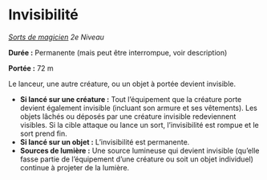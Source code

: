 # Invisibilité


*[Sorts de magicien](../Sorts_de_magicien.md) 2e Niveau*

**Durée :** Permanente (mais peut être interrompue, voir description)

**Portée :** 72 m

Le lanceur, une autre créature, ou un objet à portée devient invisible.

  - **Si lancé sur une créature :** Tout l’équipement que la créature
    porte devient également invisible (incluant son armure et ses
    vêtements). Les objets lâchés ou déposés par une créature invisible
    redeviennent visibles. Si la cible attaque ou lance un sort,
    l’invisibilité est rompue et le sort prend fin.
  - **Si lancé sur un objet :** L’invisibilité est permanente.
  - **Sources de lumière :** Une source lumineuse qui devient invisible
    (qu’elle fasse partie de l’équipement d’une créature ou soit un
    objet individuel) continue à projeter de la lumière.